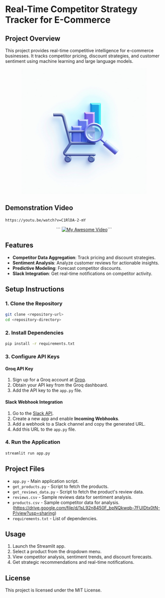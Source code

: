 # Real-Time Competitor Strategy Tracker for E-Commerce  

## Project Overview  
This project provides real-time competitive intelligence for e-commerce businesses. It tracks competitor pricing, discount strategies, and customer sentiment using machine learning and large language models.  
<div align="center">
  <img src="favicon.jpeg" alt="Centered Image" width="400">
</div>

## Demonstration Video

```
https://youtu.be/watch?v=C1RlDA-2-mY
```
<div style="text-align: center;">
``` <a href="https://youtu.be/watch?v=C1RlDA-2-mY"><img src="http://img.youtube.com/vi/C1RlDA-2-mY/0.jpg" alt="My Awesome Video"></a>```
</div>

## Features  
- **Competitor Data Aggregation**: Track pricing and discount strategies.  
- **Sentiment Analysis**: Analyze customer reviews for actionable insights.  
- **Predictive Modeling**: Forecast competitor discounts.  
- **Slack Integration**: Get real-time notifications on competitor activity.  

## Setup Instructions  

### 1. Clone the Repository  
```sh  
git clone <repository-url>  
cd <repository-directory>  
```

### 2. Install Dependencies  
```sh  
pip install -r requirements.txt  
```

### 3. Configure API Keys  

#### Groq API Key  
1. Sign up for a Groq account at [Groq](https://groq.com).  
2. Obtain your API key from the Groq dashboard.  
3. Add the API key to the `app.py` file.  

#### Slack Webhook Integration  
1. Go to the [Slack API](https://api.slack.com).  
2. Create a new app and enable **Incoming Webhooks**.  
3. Add a webhook to a Slack channel and copy the generated URL.  
4. Add this URL to the `app.py` file.  

### 4. Run the Application  
```sh  
streamlit run app.py  
```

## Project Files  
- `app.py` - Main application script.
- `get_products.py` - Script to fetch the products.
- `get_reviews_data.py` - Script to fetch the product's review data.
- `reviews.csv` - Sample reviews data for sentiment analysis.  
- `products.csv` - Sample competitor data for analysis. (https://drive.google.com/file/d/1sL92n8450F_bpNQkwqb-7FUlDtx0tN-P/view?usp=sharing)
- `requirements.txt` - List of dependencies.  

## Usage  
1. Launch the Streamlit app.  
2. Select a product from the dropdown menu.  
3. View competitor analysis, sentiment trends, and discount forecasts.  
4. Get strategic recommendations and real-time notifications.  

## License  
This project is licensed under the MIT License.
